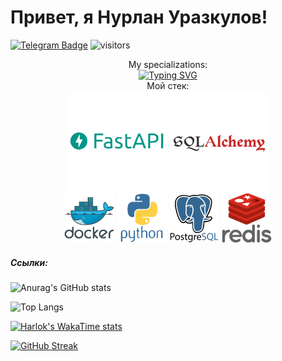# Привет, я Нурлан Уразкулов!

[![Telegram Badge](https://img.shields.io/badge/-@sxmrxk-26A5E4?style=flat-square&logo=Telegram&logoColor=white&link=https://t.me/sxmrxk)](https://t.me/sxmrxk)
![visitors](https://visitor-badge.laobi.icu/badge?page_id=sumrak10)

<div align="center">
My specializations: <br>
<a align="center" href="https://git.io/typing-svg"><img src="https://readme-typing-svg.herokuapp.com?font=Montserrat&duration=2000&pause=500&color=F7F7F7&random=false&width=435&lines=Backend+development;Web+architecture;Development+Operations" alt="Typing SVG" /></a>
</div>



<div align="center">
Мой стек: 
</div>
<div align="center">
  <img src="https://github.com/devicons/devicon/blob/master/icons/fastapi/fastapi-original-wordmark.svg" title="FastAPI" alt="FastAPI" width="160" height="160"/>
  <img src="https://github.com/devicons/devicon/blob/master/icons/sqlalchemy/sqlalchemy-original-wordmark.svg" title="SQLAlchemy" alt="SQLAlchemy" width="160" height="160"/>
</div>
<div align="center">
  <img src="https://github.com/devicons/devicon/blob/master/icons/docker/docker-original-wordmark.svg" title="Docker" alt="Docker" width="80" height="80"/>
  <img src="https://github.com/devicons/devicon/blob/master/icons/python/python-original-wordmark.svg" title="Python" alt="Python" width="80" height="80"/>
  <img src="https://github.com/devicons/devicon/blob/master/icons/postgresql/postgresql-original-wordmark.svg"  title="PostgreSQL" alt="PostgreSQL" width="80" height="80"/>
  <img src="https://github.com/devicons/devicon/blob/master/icons/redis/redis-original-wordmark.svg" title="Redis" alt="Redis" width="80" height="80"/>
</div>

##### Ссылки:


<div>
  
![Anurag's GitHub stats](https://github-readme-stats.vercel.app/api?username=sumrak10&show_icons=true&show=reviews&theme=dracula)

![Top Langs](https://github-readme-stats.vercel.app/api/top-langs/?username=sumrak10&layout=donut&show_icons=true&theme=dracula&exclude_repo=CuteAndCut)

[![Harlok's WakaTime stats](https://github-readme-stats.vercel.app/api/wakatime?username=sumrak10&theme=dracula)](https://github.com/anuraghazra/github-readme-stats)

</div>

[![GitHub Streak](https://streak-stats.demolab.com?user=sumrak10&theme=dracula&mode=weekly)](https://git.io/streak-stats)
